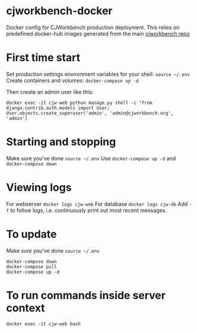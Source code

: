 # cjworkbench-docker
Docker config for CJWorkbench production deployment. This relies on predefined docker-hub images generated from the main [cjworkbench repo](https://github.com/jstray/cjworkbench)

# First time start

Set production settings environment variables for your shell: `source ~/.env`
Create containers and volumes: `docker-compose up -d`

Then create an admin user like this:

`docker exec -it cjw-web python manage.py shell -c "from django.contrib.auth.models import User; User.objects.create_superuser('admin', 'admin@cjworkbench.org', 'admin')`

# Starting and stopping

Make sure you've done `source ~/.env`
Use `docker-compose up -d` and `docker-compose down`

# Viewing logs

For webserver `docker logs cjw-web`
For database  `docker logs cjw-db`
Add `-f` to follow logs, i.e. continuously print out most recent messages.

# To update

Make sure you've done `source ~/.env`

```
docker-compose down
docker-compose pull
docker-compose up -d
```

# To run commands inside server context
`docker exec -it cjw-web bash`

